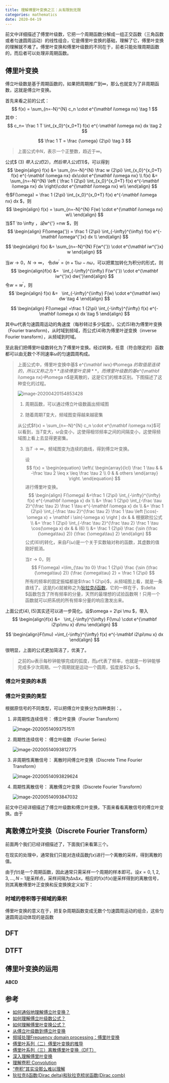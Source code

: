 ```yaml
---
title: 理解傅里叶变换之三：从有限到无限
categories: mathematics
date: 2020-04-19
---
```


前文中详细描述了傅里叶级数，它把一个周期函数分解成一组正交函数（三角函数或者匀速圆周运动​）的线性组合，它是傅里叶变换的基础，理解了它，傅里叶变换的理解就不难了。傅里叶变换和傅里叶级数的不同在于，前者只能处理周期函数的，而后者可以处理非周期函数。

## 傅里叶变换

傅立叶级数是基于周期函数的，如果把周期推广到$\infty$，那么也就变为了非周期函数，这就是傅立叶变换。

首先来看之前的公式：
$$
f(x) =  \sum_{n=-N}^{N} c_n \cdot e^{\mathbf i\omega nx} \tag 1
$$
其中：
$$
c_n= \frac 1 T \int_{x_0}^{x_0+T} f(x) e^{-\mathbf i\omega nx} dx \tag 2
$$

$$
\frac 1 T = \frac {\omega} {2\pi}  \tag 3
$$

> 上面公式中$N$，表示一个正整数，趋近于$\infty$。

公式$ (3) $带入公式$(2)$，然后带入公式$(1)$，可以得到
$$
\begin{align}
f(x) &= \sum_{n=-N}^{N} \frac w {2\pi}  \int_{x_0}^{x_0+T} f(x) e^{-\mathbf i\omega nx} dx\cdot e^{\mathbf i\omega nx} \\
f(x) &=  \sum_{n=-N}^{N} \left ( \frac 1 {2\pi} \int_{x_0}^{x_0+T} f(x) e^{-\mathbf i\omega nx} dx \right)\cdot e^{\mathbf i\omega nx}  w\\
\end{align}
$$
令$F(\omega) =  \frac 1 {2\pi} \int_{x_0}^{x_0+T} f(x) e^{-\mathbf i\omega nx} dx $，则
$$
\begin{align}
f(x) = \sum_{n=-N}^{N}  F(w) \cdot e^{\mathbf i\omega nx}  w\\
\end{align}
$$
当$T \to \infty $，设$w^{'} =nw $，则
$$
\begin{align}
F(\omega{'}) =  \frac 1 {2\pi} \int_{-\infty}^{\infty} f(x) e^{-\mathbf i\omega^{'}x} dx  \\
\end{align}
$$

$$
\begin{align}
f(x) &= \sum_{n=-N}^{N}  F(w^{'}) \cdot e^{\mathbf iw^{'}x}  w
\end{align}
$$

当$w\to 0， N \to \infty$， 令$dw^{'}= (n+1)\omega - n\omega$，可以把累加转化为积分的形式，则
$$
\begin{align}f(x) &=   \int_{-\infty}^{\infty}   F(w^{'}) \cdot e^{\mathbf iw^{'}x}  dw{'}\end{align}
$$
令$w = w^{'}$，则
$$
\begin{align}
f(x) &=   \int_{-\infty}^{\infty}   F(w) \cdot e^{\mathbf iwx}  dw \tag 4
\end{align}
$$

$$
\begin{align}
F(\omega) =\frac 1 {2\pi} \int_{-\infty}^{\infty} f(x) e^{-\mathbf i\omega x} dx \tag 5
\end{align}
$$

其中$\omega$代表匀速圆周运动的角速度（每秒转过多少弧度）。公式$(5)$称为傅里叶变换（Fourier transform)，从时域到频域，而公式$(4)$称为傅里叶逆变换（inverse Fourier transform），从频域到时域。

至此我们把傅里叶级数转化为了傅里叶变换。经过转换，任意（符合限定的）函数都可以由无数个不同速率$\omega$的匀速圆周构成。

> 上面公式中，傅里叶变换中基$ e^{\mathbf iwx}$中$\omega $的取值是连续的，所以又称之为**连续傅里叶变换**，而傅里叶级数的基$e^{\mathbf i\omega nx}$中$\omega n$是离散的，这是它们的根本区别。下图描述了这种变化的过程。
>
> ![image-20200420154853428](images/image-20200420154853428.png)
>
> 1. 周期函数，可以通过傅立叶级数画出频域图
>
> 2.  随着周期$T$变大，频域图变得越来越密集
>
>    从公式$f(x) =  \sum_{n=-N}^{N} c_n \cdot e^{\mathbf i\omega nx}$可以看到，当$T$变大，$\omega$会变小，这使得相邻频率之间的间隔变小，这使得频域图上看上去显得更密集。
>
> 3. 当$T \to \infty$，频域图变为连续的曲线，得到傅立叶变换。
>
>    设
>    $$
>    f(x) = \begin{equation}  
>    \left\{  
>    \begin{array}{lcl}  
>    \frac 1 \tau        &  &  -\frac \tau 2 \leq x \leq \frac \tau 2  \\  
>    0        &  & others  
>    \end{array}  
>    \right.  
>    \end{equation}
>    $$
>    进行傅里叶变换。
>    $$
>    \begin{align}
>    F(\omega) &=\frac 1 {2\pi} \int_{-\infty}^{\infty} f(x) e^{-\mathbf i\omega x} dx 
>    \\ &= 
>    \frac 1 {2\pi} \int_{-\frac \tau 2}^{\frac \tau 2} \frac 1 \tau e^{-\mathbf i\omega x} dx 
>    \\ &= 
>    \frac 1 {2\pi} \int_{-\frac \tau 2}^{\frac \tau 2} \frac 1 \tau \left [\cos(-\omega x) + \mathbf i \sin(-\omega x) \right ] dx  & & 根据欧拉公式
>    \\ &= 
>    \frac 1 {2\pi} \int_{-\frac \tau 2}^{\frac \tau 2} \frac 1 \tau \cos(\omega x)   dx & & (6)
>    \\ &= 
>    \frac 1 {2\pi} \frac {\sin (\frac {\omega\tau} 2)} {\frac {\omega\tau}  2}
>    \end{align}
>    $$
>    公式$(6)$的转化，来自$F(\omega)$是一个关于实数轴对称的函数，其虚数的值刚好抵消。
>
>    当$\tau \to 0$，则
>    $$
>    F(\omega) =\lim_{\tau \to 0} \frac 1 {2\pi} \frac {\sin (\frac {\omega\tau} 2)} {\frac {\omega\tau}  2} = \frac 1 {2\pi}
>    $$
>    所有的频率的固定振幅都是$\frac 1 {2\pi}$，从频域图上看，就是一条直线了。这是$f(x)$就被称之为[狄拉克$\delta$函数](https://zh.wikipedia.org/wiki/%E7%8B%84%E6%8B%89%E5%85%8B%CE%B4%E5%87%BD%E6%95%B0)。它的一样在于，$\delta $函数包含了所有频率的分量，天然的最理想的试验函数啊！只用一个函数就可以把系统的所有频率分量的响应激发出来。
>

上面公式$(4),(5)$其实还可以进一步简化。设$\omega = 2\pi \mu $，带入
$$
\begin{align}f(x) &=   \int_{-\infty}^{\infty}   F(\mu) \cdot e^{\mathbf i2\pi\mu x}  d\mu \end{align}
$$

$$
\begin{align}F(\mu) =\int_{-\infty}^{\infty} f(x) e^{-\mathbf i2\pi\mu x} dx \end{align}
$$

很明显，上面的公式更加简洁了，优美了。

> 之前的$\omega$表示每秒钟能够完成的弧度，而$\mu$代表了频率，也就是一秒钟能够完成多少次周期。一个周期就是运动一个圆周，弧度是$2\pi $。

### 傅立叶变换的本质



### 傅立叶变换的类型

 根据原信号的不同类型，可以把傅立叶变换分为四种类别：。

1. 非周期性连续信号： 傅立叶变换（Fourier Transform）

   ![image-20200514093751511](images/image-20200514093751511.png)

2. 周期性连续信号： 傅立叶级数（Fourier Series）

   ![image-20200514093812775](images/image-20200514093812775.png)

3. 非周期性离散信号： 离散时间傅立叶变换（Discrete Time Fourier Transform）

   ![image-20200514093829624](images/image-20200514093829624.png)

4. 周期性离散信号： 离散傅立叶变换（Discrete Fourier Transform）

   ![image-20200514093847032](images/image-20200514093847032.png)

前文中已经详细描述了傅立叶级数和傅立叶变换，下面来看看离散信号的傅立叶变换。由于

##  离散傅立叶变换（Discrete Fourier Transform）



前面两个我们已经详细描述了，下面我们来看第三个。

在现实的处理中，通常我们只能对连续函数$f(x)$进行一个离散的采样，得到离散的值。

由于$f(t)$是一个周期函数，因此通常只需采样一个周期的样本即可。设$x=0,1,2,3,…,N−1$是采样点，采样间隔为ΔxΔx，相应的f(x)f(x)是采样得到的离散信号，则其离散傅里叶正变换和反变换换定义如下：









### 时域的卷积等于频域的乘积



傅里叶变换的意义在于，把复杂周期函数变成无数个匀速圆周运动的组合，这些匀速圆周运动体现的是函数



##  DFT

## DTFT



## 傅里叶变换的运用

#### ABCD



## 参考

- [如何通俗地理解傅立叶变换？](https://www.matongxue.com/madocs/473.html)
- [如何理解傅立叶级数公式？](https://www.matongxue.com/madocs/619.html)
- [如何理解傅里叶变换公式？](https://www.zhihu.com/question/19714540/answer/1119070975)
- [从傅立叶级数到傅立叶变换](https://www.matongxue.com/madocs/712.html)
- [频域处理Frequency domain processing：傅里叶变换](https://yangwc.com/2019/10/24/FFT/)
- [傅里叶系列（二）傅里叶变换的推导](https://zhuanlan.zhihu.com/p/41875010)
- [傅里叶系列（三）离散傅里叶变换（DFT）](https://zhuanlan.zhihu.com/p/75521342)
- [深入理解傅里叶变换](https://tracholar.github.io/math/2017/03/12/fourier-transform.html)
- [理解卷积 Convolution](https://www.qiujiawei.com/convolution/)
- [“卷积”其实没那么难以理解](https://zhuanlan.zhihu.com/p/41609577)
- [狄拉克δ函数(Dirac delta)和狄拉克梳状函数(Dirac comb)](https://www.qiujiawei.com/shah-function/)

